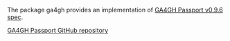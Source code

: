 The package ga4gh provides an implementation of [GA4GH Passport v0.9.6 spec](https://ga4gh-duri.github.io/researcher_ids/RI_Claims_V1.md).

[GA4GH Passport GitHub repository](https://github.com/ga4gh-duri/ga4gh-duri.github.io/blob/master/researcher_ids/RI_Claims_V1.md)
